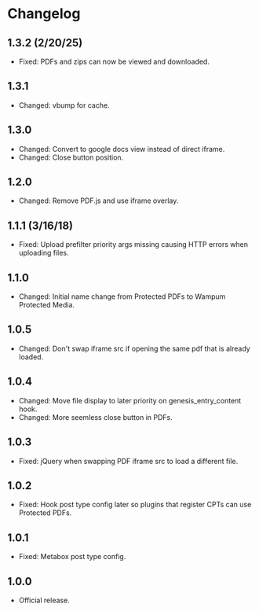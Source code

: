 # Changelog

## 1.3.2 (2/20/25)
* Fixed: PDFs and zips can now be viewed and downloaded.

## 1.3.1
* Changed: vbump for cache.

## 1.3.0
* Changed: Convert to google docs view instead of direct iframe.
* Changed: Close button position.

## 1.2.0
* Changed: Remove PDF.js and use iframe overlay.

## 1.1.1 (3/16/18)
* Fixed: Upload prefilter priority args missing causing HTTP errors when uploading files.

## 1.1.0
* Changed: Initial name change from Protected PDFs to Wampum Protected Media.

## 1.0.5
* Changed: Don't swap iframe src if opening the same pdf that is already loaded.

## 1.0.4
* Changed: Move file display to later priority on genesis_entry_content hook.
* Changed: More seemless close button in PDFs.

## 1.0.3
* Fixed: jQuery when swapping PDF iframe src to load a different file.

## 1.0.2
* Fixed: Hook post type config later so plugins that register CPTs can use Protected PDFs.

## 1.0.1
* Fixed: Metabox post type config.

## 1.0.0
* Official release.
